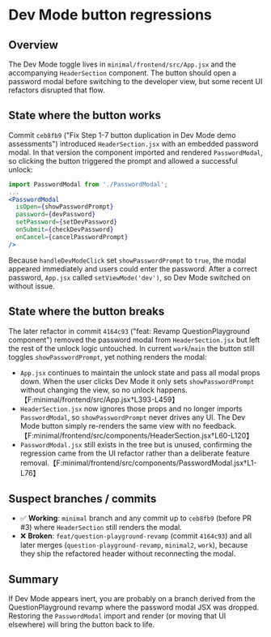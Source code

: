 # Dev Mode button regressions

## Overview
The Dev Mode toggle lives in `minimal/frontend/src/App.jsx` and the accompanying `HeaderSection` component. The button should open a password modal before switching to the developer view, but some recent UI refactors disrupted that flow.

## State where the button works
Commit `ceb8fb9` ("Fix Step 1-7 button duplication in Dev Mode demo assessments") introduced `HeaderSection.jsx` with an embedded password modal. In that version the component imported and rendered `PasswordModal`, so clicking the button triggered the prompt and allowed a successful unlock:

```jsx
import PasswordModal from './PasswordModal';
...
<PasswordModal
  isOpen={showPasswordPrompt}
  password={devPassword}
  setPassword={setDevPassword}
  onSubmit={checkDevPassword}
  onCancel={cancelPasswordPrompt}
/>
```

Because `handleDevModeClick` set `showPasswordPrompt` to `true`, the modal appeared immediately and users could enter the password. After a correct password, `App.jsx` called `setViewMode('dev')`, so Dev Mode switched on without issue.

## State where the button breaks
The later refactor in commit `4164c93` ("feat: Revamp QuestionPlayground component") removed the password modal from `HeaderSection.jsx` but left the rest of the unlock logic untouched. In current `work`/`main` the button still toggles `showPasswordPrompt`, yet nothing renders the modal:

- `App.jsx` continues to maintain the unlock state and pass all modal props down. When the user clicks Dev Mode it only sets `showPasswordPrompt` without changing the view, so no unlock happens.【F:minimal/frontend/src/App.jsx†L393-L459】
- `HeaderSection.jsx` now ignores those props and no longer imports `PasswordModal`, so `showPasswordPrompt` never drives any UI. The Dev Mode button simply re-renders the same view with no feedback.【F:minimal/frontend/src/components/HeaderSection.jsx†L60-L120】
- `PasswordModal.jsx` still exists in the tree but is unused, confirming the regression came from the UI refactor rather than a deliberate feature removal.【F:minimal/frontend/src/components/PasswordModal.jsx†L1-L76】

## Suspect branches / commits
- ✅ **Working**: `minimal` branch and any commit up to `ceb8fb9` (before PR #3) where `HeaderSection` still renders the modal.
- ❌ **Broken**: `feat/question-playground-revamp` (commit `4164c93`) and all later merges (`question-playground-revamp`, `minimal2`, `work`), because they ship the refactored header without reconnecting the modal.

## Summary
If Dev Mode appears inert, you are probably on a branch derived from the QuestionPlayground revamp where the password modal JSX was dropped. Restoring the `PasswordModal` import and render (or moving that UI elsewhere) will bring the button back to life.
